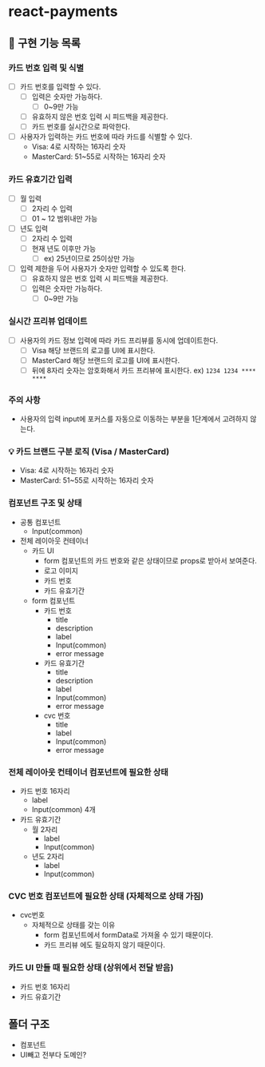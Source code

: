 # react-payments

## 🎯 구현 기능 목록

### 카드 번호 입력 및 식별

- [ ] 카드 번호를 입력할 수 있다.
  - [ ] 입력은 숫자만 가능하다.
    - [ ] 0~9만 가능
  - [ ] 유효하지 않은 번호 입력 시 피드백을 제공한다.
  - [ ] 카드 번호를 실시간으로 파악한다.
- [ ] 사용자가 입력하는 카드 번호에 따라 카드를 식별할 수 있다.
  - Visa: 4로 시작하는 16자리 숫자
  - MasterCard: 51~55로 시작하는 16자리 숫자

### 카드 유효기간 입력

- [ ] 월 입력
  - [ ] 2자리 수 입력
  - [ ] 01 ~ 12 범위내만 가능
- [ ] 년도 입력
  - [ ] 2자리 수 입력
  - [ ] 현재 년도 이후만 가능
    - [ ] ex) 25년이므로 25이상만 가능
- [ ] 입력 제한을 두어 사용자가 숫자만 입력할 수 있도록 한다.
  - [ ] 유효하지 않은 번호 입력 시 피드백을 제공한다.
  - [ ] 입력은 숫자만 가능하다.
    - [ ] 0~9만 가능

### 실시간 프리뷰 업데이트

- [ ] 사용자의 카드 정보 입력에 따라 카드 프리뷰를 동시에 업데이트한다.
  - [ ] Visa 해당 브랜드의 로고를 UI에 표시한다.
  - [ ] MasterCard 해당 브랜드의 로고를 UI에 표시한다.
  - [ ] 뒤에 8자리 숫자는 암호화해서 카드 프리뷰에 표시한다. ex) `1234 1234 **** ****`

### 주의 사항

- 사용자의 입력 input에 포커스를 자동으로 이동하는 부분을 1단계에서 고려하지 않는다.

### 💡 카드 브랜드 구분 로직 (Visa / MasterCard)

- Visa: 4로 시작하는 16자리 숫자
- MasterCard: 51~55로 시작하는 16자리 숫자

### 컴포넌트 구조 및 상태

- 공통 컴포넌트
  - Input(common)
- 전체 레이아웃 컨테이너
  - 카드 UI
    - form 컴포넌트의 카드 번호와 같은 상태이므로 props로 받아서 보여준다.
    - 로고 이미지
    - 카드 번호
    - 카드 유효기간
  - form 컴포넌트
    - 카드 번호
      - title
      - description
      - label
      - Input(common)
      - error message
    - 카드 유효기간
      - title
      - description
      - label
      - Input(common)
      - error message
    - cvc 번호
      - title
      - label
      - Input(common)
      - error message

### 전체 레이아웃 컨테이너 컴포넌트에 필요한 상태

- 카드 번호 16자리
  - label
  - Input(common) 4개
- 카드 유효기간
  - 월 2자리
    - label
    - Input(common)
  - 년도 2자리
    - label
    - Input(common)

### CVC 번호 컴포넌트에 필요한 상태 (자체적으로 상태 가짐)

- cvc번호
  - 자체적으로 상태를 갖는 이유
    - form 컴포넌트에서 formData로 가져올 수 있기 때문이다.
    - 카드 프리뷰 에도 필요하지 않기 때문이다.

### 카드 UI 만들 때 필요한 상태 (상위에서 전달 받음)

- 카드 번호 16자리
- 카드 유효기간

## 폴더 구조

- 컴포넌트
- UI빼고 전부다 도메인?
